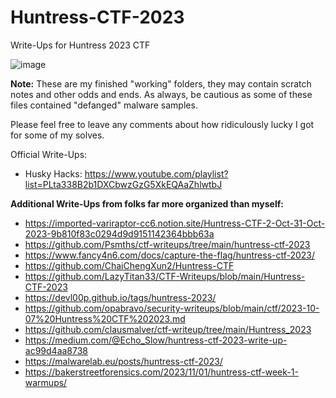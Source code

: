 # Huntress-CTF-2023
Write-Ups for Huntress 2023 CTF

![image](https://github.com/ThisGuyNeedsABeer/Huntress-CTF-2023/assets/48303726/74cee8ec-c7f8-4c11-83c4-3a1cbd12b207)


**Note:** These are my finished "working" folders, they may contain scratch notes and other odds and ends. As always, be cautious as some of these files contained "defanged" malware samples. 

Please feel free to leave any comments about how ridiculously lucky I got for some of my solves.

Official Write-Ups:
* Husky Hacks: https://www.youtube.com/playlist?list=PLta338B2b1DXCbwzGzG5XkEQAaZhlwtbJ

**Additional Write-Ups from folks far more organized than myself:**

* https://imported-variraptor-cc6.notion.site/Huntress-CTF-2-Oct-31-Oct-2023-9b810f83c0294d9d9151142364bbb63a
* https://github.com/Psmths/ctf-writeups/tree/main/huntress-ctf-2023
* https://www.fancy4n6.com/docs/capture-the-flag/huntress-ctf-2023/
* https://github.com/ChaiChengXun2/Huntress-CTF
* https://github.com/LazyTitan33/CTF-Writeups/blob/main/Huntress-CTF-2023 
* https://devl00p.github.io/tags/huntress-2023/
* https://github.com/opabravo/security-writeups/blob/main/ctf/2023-10-07%20Huntress%20CTF%202023.md 
* https://github.com/clausmalver/ctf-writeup/tree/main/Huntress_2023
* https://medium.com/@Echo_Slow/huntress-ctf-2023-write-up-ac99d4aa8738
* https://malwarelab.eu/posts/huntress-ctf-2023/
* https://bakerstreetforensics.com/2023/11/01/huntress-ctf-week-1-warmups/

